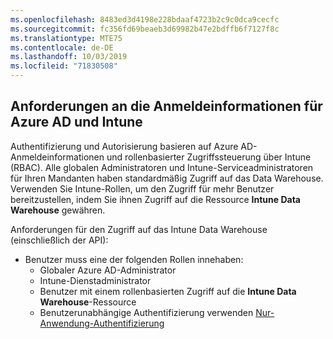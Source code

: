 ```yaml
---
ms.openlocfilehash: 8483ed3d4198e228bdaaf4723b2c9c0dca9cecfc
ms.sourcegitcommit: fc356fd69beaeb3d69982b47e2bdffb6f7127f8c
ms.translationtype: MTE75
ms.contentlocale: de-DE
ms.lasthandoff: 10/03/2019
ms.locfileid: "71830508"
---
```

<!-- This include is part of the Intune Data Warehouse documentation. -->

## <a name="azure-ad-and-intune-credential-requirements"></a>Anforderungen an die Anmeldeinformationen für Azure AD und Intune

Authentifizierung und Autorisierung basieren auf Azure AD-Anmeldeinformationen und rollenbasierter Zugriffssteuerung über Intune (RBAC). Alle globalen Administratoren und Intune-Serviceadministratoren für Ihren Mandanten haben standardmäßig Zugriff auf das Data Warehouse. Verwenden Sie Intune-Rollen, um den Zugriff für mehr Benutzer bereitzustellen, indem Sie ihnen Zugriff auf die Ressource **Intune Data Warehouse** gewähren.

Anforderungen für den Zugriff auf das Intune Data Warehouse (einschließlich der API):

- Benutzer muss eine der folgenden Rollen innehaben:
  - Globaler Azure AD-Administrator
  - Intune-Dienstadministrator
  - Benutzer mit einem rollenbasierten Zugriff auf die **Intune Data Warehouse**-Ressource
  - Benutzerunabhängige Authentifizierung verwenden [Nur-Anwendung-Authentifizierung](../developer/data-warehouse-app-only-auth.md) 

